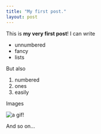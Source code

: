 ```yaml
---
title: "My first post."
layout: post
---
```


This is **my very first post**! I can write

* unnumbered
* fancy
* lists

But also

1. numbered
1. ones
1. easily

Images

![a gif!](https://media.giphy.com/media/l0MYt5jPR6QX5pnqM/giphy.gif)

And so on...
